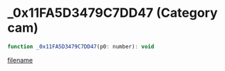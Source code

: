 # _0x11FA5D3479C7DD47 (Category cam)

```js
function _0x11FA5D3479C7DD47(p0: number): void
```

[filename](_0x11FA5D3479C7DD47_m.md ':include')